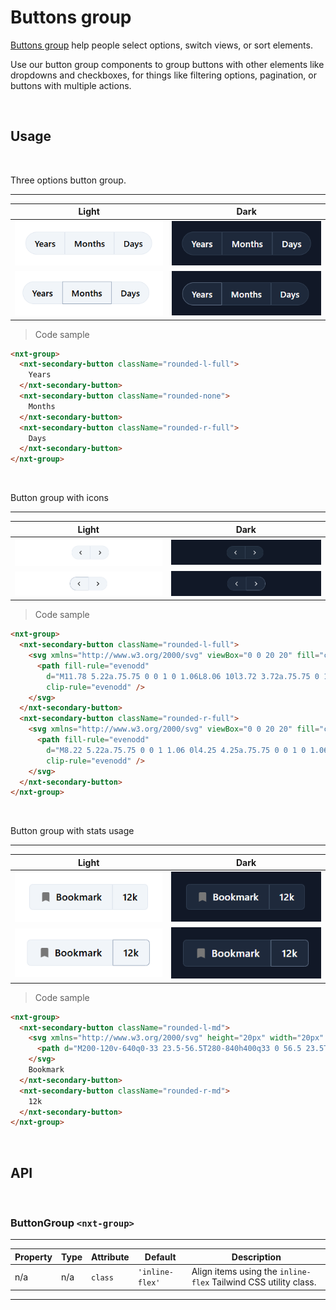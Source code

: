 # Buttons group

[Buttons group](https://developer.mozilla.org/en-US/docs/Web/HTML/Element/button) help people select options, switch views, or sort elements.

Use our button group components to group buttons with other elements like dropdowns and checkboxes, for things like filtering options, pagination, or buttons with multiple actions.

<br/>

## Usage

<br/>

Three options button group.

---
Light | Dark
---------- | ---------
!["Button group on light mode"](images/buttons-group/button-group.png) | !["Button group on dark mode"](images/buttons-group/button-group-dark.png)
!["Button group on light mode"](images/buttons-group/button-group-usage.png) | !["Button group on dark mode"](images/buttons-group/button-group-usage-dark.png)

>Code sample

```html
<nxt-group>
  <nxt-secondary-button className="rounded-l-full">
    Years
  </nxt-secondary-button>
  <nxt-secondary-button className="rounded-none">
    Months
  </nxt-secondary-button>
  <nxt-secondary-button className="rounded-r-full">
    Days
  </nxt-secondary-button>
</nxt-group>
```

<br/>

Button group with icons

---
Light | Dark
---------- | ---------
!["Icon group on light mode"](images/buttons-group/icon-group.png) | !["Icon group on light mode"](images/buttons-group/icon-group-dark.png)
!["Icon group usage on light mode"](images/buttons-group/icon-group-usage.png) | !["Icon group usage on dark mode"](images/buttons-group/icon-group-usage-dark.png)

>Code sample

```html
<nxt-group>
  <nxt-secondary-button className="rounded-l-full">
    <svg xmlns="http://www.w3.org/2000/svg" viewBox="0 0 20 20" fill="currentColor" class="size-6">
      <path fill-rule="evenodd"
        d="M11.78 5.22a.75.75 0 0 1 0 1.06L8.06 10l3.72 3.72a.75.75 0 1 1-1.06 1.06l-4.25-4.25a.75.75 0 0 1 0-1.06l4.25-4.25a.75.75 0 0 1 1.06 0Z"
        clip-rule="evenodd" />
    </svg>
  </nxt-secondary-button>
  <nxt-secondary-button className="rounded-r-full">
    <svg xmlns="http://www.w3.org/2000/svg" viewBox="0 0 20 20" fill="currentColor" class="size-6">
      <path fill-rule="evenodd"
        d="M8.22 5.22a.75.75 0 0 1 1.06 0l4.25 4.25a.75.75 0 0 1 0 1.06l-4.25 4.25a.75.75 0 0 1-1.06-1.06L11.94 10 8.22 6.28a.75.75 0 0 1 0-1.06Z"
        clip-rule="evenodd" />
    </svg>
  </nxt-secondary-button>
</nxt-group>
```

<br/>

Button group with stats usage

---
Light | Dark
---------- | ---------
!["Button group with stats on light mode"](images/buttons-group/button-group-with-stats.png) | !["Button group with stats on light mode"](images/buttons-group/button-group-with-stats-dark.png)
!["Button group with stats usage on light mode"](images/buttons-group/button-group-with-stats-usage.png) | !["Button group with stats usage on dark mode"](images/buttons-group/button-group-with-stats-usage-dark.png)

>Code sample

```html
<nxt-group>
  <nxt-secondary-button className="rounded-l-md">
    <svg xmlns="http://www.w3.org/2000/svg" height="20px" width="20px" fill="#777" viewBox="0 -960 960 960">
      <path d="M200-120v-640q0-33 23.5-56.5T280-840h400q33 0 56.5 23.5T760-760v640L480-240 200-120Z" />
    </svg>
    Bookmark
  </nxt-secondary-button>
  <nxt-secondary-button className="rounded-r-md">
    12k
  </nxt-secondary-button>
</nxt-group>
```

<br/>

## API

<br/>

### ButtonGroup `<nxt-group>`

---

Property  | Type        | Attribute   | Default | Description
----------|-------------|-------------|---------|------------
n/a | n/a      | `class` |  `'inline-flex'`   | Align items using the `inline-flex` Tailwind CSS utility class.
---
